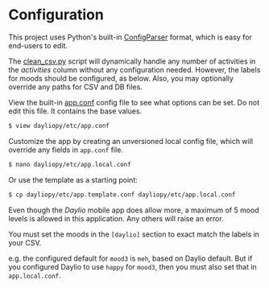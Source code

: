 
# Configuration

This project uses Python's built-in [ConfigParser](https://docs.python.org/3/library/configparser.html) format, which is easy for end-users to edit.

The [clean_csv.py][] script will dynamically handle any number of activities in the _activities_ column without any configuration needed. However, the labels for moods should be configured, as below. Also, you may optionally override any paths for CSV and DB files.

View the built-in [app.conf][] config file to see what options can be set. Do not edit this file. It contains the base values.

[clean_csv.py]: https://github.com/MichaelCurrin/daylio-csv-parser/blob/master/dayliopy/clean_csv.py
[app.conf]: https://github.com/MichaelCurrin/daylio-csv-parser/blob/master/dayliopy/etc/app.conf

```bash
$ view dayliopy/etc/app.conf
```

Customize the app by creating an unversioned local config file, which will override any fields in `app.conf` file.

```sh
$ nano dayliopy/etc/app.local.conf
```

Or use the template as a starting point:

```sh
$ cp dayliopy/etc/app.template.conf dayliopy/etc/app.local.conf
```

Even though the _Daylio_ mobile app does allow more, a maximum of 5 mood levels is allowed in this application. Any others will raise an error.

You must set the moods in the `[daylio]` section to exact match the labels in your CSV.

e.g. the configured default for `mood3` is `meh`, based on Daylio default. But if you configured Daylio to use `happy` for `mood3`, then you must also set that in `app.local.conf`.

